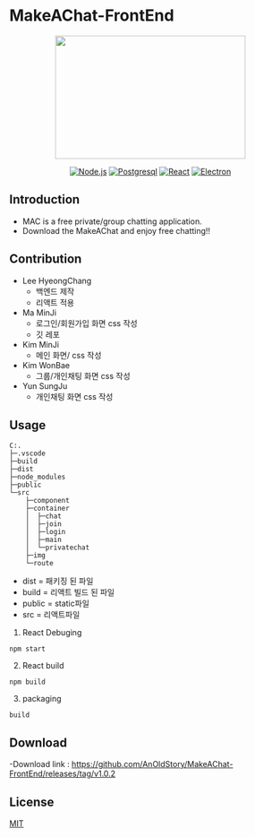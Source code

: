 # MakeAChat-FrontEnd

<p align="center">
  <img width="340" height="220" src="https://i.imgur.com/ytnap3p.png">
</p>


<p align="center">
  <a href="https://nodejs.org/ko"><img src="https://img.shields.io/badge/Server-Node.js-green.svg" alt="Node.js"></a>
  <a href="https://www.postgresql.org"><img src="https://img.shields.io/badge/Database-Postgresql-blue.svg" alt="Postgresql"></a>
  <a href="https://reactjs.org/"><img src="https://img.shields.io/badge/FrontEnd-React-9cf.svg" alt="React"></a>
  <a href="https://electronjs.org/"><img src="https://img.shields.io/badge/Packaging-Electron-87F5F5.svg" alt="Electron"></a>
</p>



## Introduction

- MAC is a free private/group chatting application.
- Download the MakeAChat and enjoy free chatting!!



## Contribution

- Lee HyeongChang
  - 백엔드 제작
  - 리액트 적용
- Ma MinJi
  - 로그인/회원가입 화면 css 작성
  - 깃 레포
- Kim MinJi
  - 메인 화면/ css 작성
- Kim WonBae
  - 그룹/개인채팅 화면 css 작성
- Yun SungJu
  - 개인채팅 화면 css 작성



## Usage

```
C:.
├─.vscode
├─build
├─dist
├─node_modules
├─public
└─src
    ├─component
    ├─container
    │  ├─chat
    │  ├─join
    │  ├─login
    │  ├─main
    │  └─privatechat
    ├─img
    └─route
```

- dist = 패키징 된 파일
- build = 리액트 빌드 된 파일
- public = static파일
- src = 리액트파일



1. React Debuging
```
npm start
```

2. React build
```
npm build
```

3. packaging
```
build
```



## Download

-Download link : https://github.com/AnOldStory/MakeAChat-FrontEnd/releases/tag/v1.0.2



## License

[MIT](https://github.com/electron/electron/blob/master/LICENSE)



